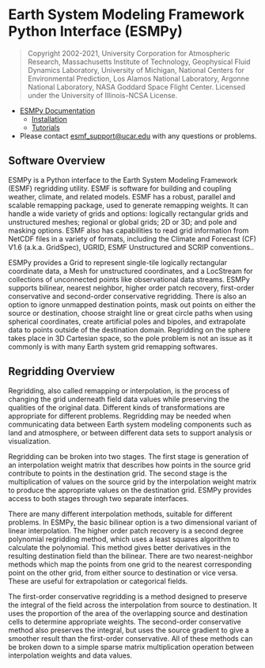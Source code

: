 # Earth System Modeling Framework Python Interface (ESMPy)

> Copyright 2002-2021, University Corporation for Atmospheric Research, Massachusetts Institute of Technology, Geophysical Fluid Dynamics Laboratory, University of Michigan, National Centers for Environmental Prediction, Los Alamos National Laboratory, Argonne National Laboratory, NASA Goddard Space Flight Center. Licensed under the University of Illinois-NCSA License.

 * [ESMPy Documentation](http://www.earthsystemmodeling.org/esmf_releases/public/ESMF_8_0_1/esmpy_doc/html/index.html)
   * [Installation](http://www.earthsystemmodeling.org/esmf_releases/public/ESMF_8_0_1/esmpy_doc/html/install.html)
   * [Tutorials](http://www.earthsystemmodeling.org/esmf_releases/public/ESMF_8_0_1/esmpy_doc/html/examples.html)
 * Please contact <esmf_support@ucar.edu> with any questions or problems.

## Software Overview

ESMPy is a Python interface to the Earth System Modeling Framework (ESMF)  regridding utility.  ESMF is software for building and coupling weather, climate, and related models.  ESMF has a robust, parallel and scalable remapping package, used to generate remapping weights. It can handle a wide variety of grids and options:  logically rectangular grids and unstructured meshes; regional or global grids; 2D or 3D; and pole and masking options.  ESMF also has capabilities to read grid information from NetCDF files in a variety of formats, including the Climate and Forecast (CF) V1.6 (a.k.a. GridSpec), UGRID, ESMF Unstructured and SCRIP conventions..

ESMPy provides a Grid to represent single-tile logically rectangular coordinate data, a Mesh for unstructured coordinates, and a LocStream for collections of unconnected points like observational data streams. ESMPy supports bilinear, nearest neighbor, higher order patch recovery,  first-order conservative and second-order conservative regridding. There is  also an option to ignore unmapped destination points, mask out points on either the source or destination, choose straight line or great circle paths when using spherical coordinates, create artificial poles and bipoles, and extrapolate data to points outside of the destination domain. Regridding on the sphere takes place in 3D Cartesian space, so the pole problem is not an issue as it commonly is with many Earth system grid remapping softwares.

## Regridding Overview

Regridding, also called remapping or interpolation, is the process of changing the grid underneath field data values while preserving the qualities of the original data. Different kinds of transformations are appropriate for different problems. Regridding may be needed when communicating data between Earth system modeling components such as land and atmosphere, or between different data sets to support analysis or visualization.

Regridding can be broken into two stages. The first stage is generation of an interpolation weight matrix that describes how points in the source grid contribute to points in the destination grid. The second stage is the multiplication of values on the source grid by the interpolation weight matrix to produce the appropriate values on the destination grid. ESMPy provides access to both stages through two separate interfaces.

There are many different interpolation methods, suitable for different problems. In ESMPy, the basic bilinear option is a two dimensional variant of linear  interpolation. The higher order patch recovery is a second degree polynomial  regridding method, which uses a least squares algorithm to calculate the  polynomial. This method gives better derivatives in the resulting destination  field than the bilinear. There are two nearest-neighbor methods which map the  points from one grid to the nearest corresponding point on the other grid, from either source to destination or vice versa. These are useful for extrapolation  or categorical fields. 

The first-order conservative regridding is a method designed to preserve the  integral of the field across the interpolation from source to destination.  It  uses the proportion of the area of the overlapping source and destination cells to determine appropriate weights. The second-order conservative method also  preserves the integral, but uses the source gradient to give a smoother result  than the first-order conservative. All of these methods can be broken down to a simple sparse matrix multiplication operation between interpolation weights and data values.
